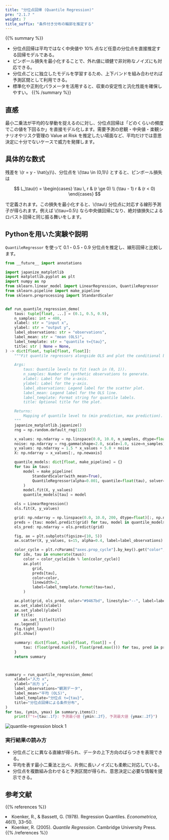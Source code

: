 ```yaml
---
title: "分位点回帰 (Quantile Regression)"
pre: "2.1.7 "
weight: 7
title_suffix: "条件付き分布の輪郭を推定する"
---
```


{{% summary %}}
- 分位点回帰は平均ではなく中央値や 10% 点など任意の分位点を直接推定する回帰モデルである。
- ピンボール損失を最小化することで、外れ値に頑健で非対称なノイズにも対応できる。
- 分位点ごとに独立したモデルを学習するため、上下バンドを組み合わせれば予測区間として利用できる。
- 標準化や正則化パラメータを活用すると、収束の安定性と汎化性能を確保しやすい。
{{% /summary %}}

## 直感
最小二乗法が平均的な挙動を捉えるのに対し、分位点回帰は「どのくらいの頻度でこの値を下回るか」を直接モデル化します。需要予測の悲観・中央値・楽観シナリオやリスク管理の Value at Risk を推定したい場面など、平均だけでは意思決定に十分でないケースで威力を発揮します。

## 具体的な数式
残差を \\(r = y - \hat{y}\\)、分位点を \\(\tau \in (0,1)\\) とすると、ピンボール損失は

$$
L_\tau(r) =
\begin{cases}
\tau \, r & (r \ge 0) \\
(\tau - 1) r & (r < 0)
\end{cases}
$$

で定義されます。この損失を最小化すると、\\(\tau\\) 分位点に対応する線形予測子が得られます。例えば \\(\tau=0.5\\) なら中央値回帰になり、絶対値損失によるロバスト回帰と同じ振る舞いをします。

## Pythonを用いた実験や説明
`QuantileRegressor` を使って 0.1・0.5・0.9 分位点を推定し、線形回帰と比較します。

```python
from __future__ import annotations

import japanize_matplotlib
import matplotlib.pyplot as plt
import numpy as np
from sklearn.linear_model import LinearRegression, QuantileRegressor
from sklearn.pipeline import make_pipeline
from sklearn.preprocessing import StandardScaler


def run_quantile_regression_demo(
    taus: tuple[float, ...] = (0.1, 0.5, 0.9),
    n_samples: int = 400,
    xlabel: str = "input x",
    ylabel: str = "output y",
    label_observations: str = "observations",
    label_mean: str = "mean (OLS)",
    label_template: str = "quantile τ={tau}",
    title: str | None = None,
) -> dict[float, tuple[float, float]]:
    """Fit quantile regressors alongside OLS and plot the conditional bands.

    Args:
        taus: Quantile levels to fit (each in (0, 1)).
        n_samples: Number of synthetic observations to generate.
        xlabel: Label for the x-axis.
        ylabel: Label for the y-axis.
        label_observations: Legend label for the scatter plot.
        label_mean: Legend label for the OLS line.
        label_template: Format string for quantile labels.
        title: Optional title for the plot.

    Returns:
        Mapping of quantile level to (min prediction, max prediction).
    """
    japanize_matplotlib.japanize()
    rng = np.random.default_rng(123)

    x_values: np.ndarray = np.linspace(0.0, 10.0, n_samples, dtype=float)
    noise: np.ndarray = rng.gamma(shape=2.0, scale=1.0, size=n_samples) - 2.0
    y_values: np.ndarray = 1.5 * x_values + 5.0 + noise
    X: np.ndarray = x_values[:, np.newaxis]

    quantile_models: dict[float, make_pipeline] = {}
    for tau in taus:
        model = make_pipeline(
            StandardScaler(with_mean=True),
            QuantileRegressor(alpha=0.001, quantile=float(tau), solver="highs"),
        )
        model.fit(X, y_values)
        quantile_models[tau] = model

    ols = LinearRegression()
    ols.fit(X, y_values)

    grid: np.ndarray = np.linspace(0.0, 10.0, 200, dtype=float)[:, np.newaxis]
    preds = {tau: model.predict(grid) for tau, model in quantile_models.items()}
    ols_pred: np.ndarray = ols.predict(grid)

    fig, ax = plt.subplots(figsize=(10, 5))
    ax.scatter(X, y_values, s=15, alpha=0.4, label=label_observations)

    color_cycle = plt.rcParams["axes.prop_cycle"].by_key().get("color", ["#1f77b4", "#ff7f0e", "#2ca02c"])
    for idx, tau in enumerate(taus):
        color = color_cycle[idx % len(color_cycle)]
        ax.plot(
            grid,
            preds[tau],
            color=color,
            linewidth=2,
            label=label_template.format(tau=tau),
        )

    ax.plot(grid, ols_pred, color="#9467bd", linestyle="--", label=label_mean)
    ax.set_xlabel(xlabel)
    ax.set_ylabel(ylabel)
    if title:
        ax.set_title(title)
    ax.legend()
    fig.tight_layout()
    plt.show()

    summary: dict[float, tuple[float, float]] = {
        tau: (float(pred.min()), float(pred.max())) for tau, pred in preds.items()
    }
    return summary



summary = run_quantile_regression_demo(
    xlabel="入力 x",
    ylabel="出力 y",
    label_observations="観測データ",
    label_mean="平均 (OLS)",
    label_template="分位点 τ={tau}",
    title="分位点回帰による条件分布",
)
for tau, (ymin, ymax) in summary.items():
    print(f"τ={tau:.1f}: 予測最小値 {ymin:.2f}, 予測最大値 {ymax:.2f}")

```

![quantile-regression block 1](/images/basic/regression/quantile-regression_block01_ja.png)

### 実行結果の読み方
- 分位点ごとに異なる直線が得られ、データの上下方向のばらつきを表現できる。
- 平均を表す最小二乗法と比べ、片側に長いノイズにも柔軟に対応している。
- 分位点を複数組み合わせると予測区間が得られ、意思決定に必要な情報を提示できる。

## 参考文献
{{% references %}}
<li>Koenker, R., &amp; Bassett, G. (1978). Regression Quantiles. <i>Econometrica</i>, 46(1), 33–50.</li>
<li>Koenker, R. (2005). <i>Quantile Regression</i>. Cambridge University Press.</li>
{{% /references %}}
